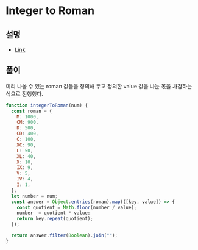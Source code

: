 # Integer to Roman

## 설명

- [Link](https://leetcode.com/problems/integer-to-roman/)

## 풀이

미리 나올 수 있는 roman 값들을 정의해 두고 정의한 value 값을 나눈 몫을 차감하는 식으로 진행했다.

```js
function integerToRoman(num) {
  const roman = {
    M: 1000,
    CM: 900,
    D: 500,
    CD: 400,
    C: 100,
    XC: 90,
    L: 50,
    XL: 40,
    X: 10,
    IX: 9,
    V: 5,
    IV: 4,
    I: 1,
  };
  let number = num;
  const answer = Object.entries(roman).map(([key, value]) => {
    const quotient = Math.floor(number / value);
    number -= quotient * value;
    return key.repeat(quotient);
  });

  return answer.filter(Boolean).join("");
}
```
